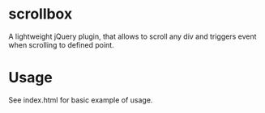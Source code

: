 scrollbox
=========

A lightweight jQuery plugin, that allows to scroll any div and triggers event when scrolling to defined point.

Usage
=========
See index.html for basic example of usage.